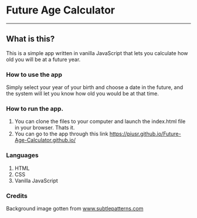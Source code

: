 # Future Age Calculator
---


## What is this?

This is a simple app written in vanilla JavaScript that lets you calculate how old you will be at a future year.


### How to use the app

Simply select your year of your birth and choose  a date in the future, and the system will let you know how old you would be at that time.


### How to run the app.

1. You can clone the files to your computer and launch the index.html file in your browser. Thats it.
2. You can go to the app through this link https://piusr.github.io/Future-Age-Calculator.github.io/



### Languages

1. HTML
2. CSS
3. Vanilla JavaScript

### Credits
Background image gotten from www.subtlepatterns.com







